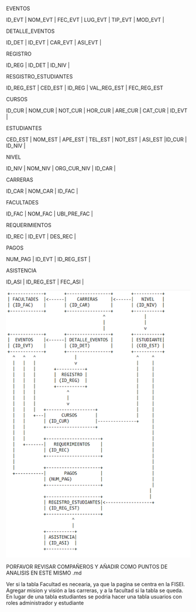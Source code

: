 EVENTOS

ID_EVT | NOM_EVT | FEC_EVT | LUG_EVT | TIP_EVT | MOD_EVT |

DETALLE_EVENTOS

ID_DET | ID_EVT | CAR_EVT | ASI_EVT |

REGISTRO

ID_REG | ID_DET | ID_NIV |

RESGISTRO_ESTUDIANTES

ID_REG_EST | CED_EST | ID_REG | VAL_REG_EST | FEC_REG_EST

CURSOS

ID_CUR | NOM_CUR | NOT_CUR | HOR_CUR | ARE_CUR | CAT_CUR | ID_EVT |

ESTUDIANTES

CED_EST | NOM_EST | APE_EST | TEL_EST | NOT_EST | ASI_EST |ID_CUR | ID_NIV |

NIVEL

ID_NIV | NOM_NIV | ORG_CUR_NIV | ID_CAR |

CARRERAS

ID_CAR | NOM_CAR | ID_FAC |

FACULTADES

ID_FAC | NOM_FAC | UBI_PRE_FAC |

REQUERIMIENTOS

ID_REC | ID_EVT | DES_REC | 

PAGOS

NUM_PAG | ID_EVT | ID_REG_EST |

ASISTENCIA

ID_ASI | ID_REG_EST | FEC_ASI |

![alt text](image.png)


PORFAVOR REVISAR COMPAÑEROS Y AÑADIR COMO PUNTOS DE ANALISIS EN ESTE MISMO .md

Ver si la tabla Facultad es necearia, ya que la pagina se centra en la FISEI.
Agregar mision y visión a las carreras, y a la facultad si la tabla se queda. 
En lugar de una tabla estudiantes se podria hacer una tabla usuarios con roles administrador y estudiante


